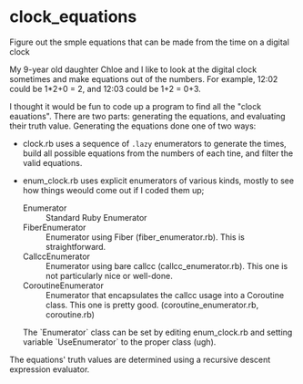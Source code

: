 clock_equations
===============

Figure out the smple equations that can be made from the time on a digital clock

My 9-year old daughter Chloe and I like to look at the digital clock
sometimes and make equations out of the numbers.  For example,
12:02 could be 1*2+0 = 2, and 12:03 could be 1+2 = 0+3.

I thought it would be fun to code up a program to find all the "clock
eauations".  There are two parts: generating the equations, and
evaluating their truth value.  Generating the equations done one
of two ways:

- clock.rb uses a sequence of `.lazy` enumerators to generate the times,
build all possible equations from the numbers of each tine, and filter
the valid equations.

- enum_clock.rb uses explicit enumerators of various kinds, mostly to see
how things weould come out if I coded them up;
    <dl>
       <dt>Enumerator</dt>
       <dd>Standard Ruby Enumerator</dd>
       <dt>FiberEnumerator</dt>
       <dd>Enumerator using Fiber (fiber_enumerator.rb).  This is
           straightforward.<br></dd>
       <dt>CallccEnumerator</dt>
       <dd>Enumerator using bare callcc (callcc_enumerator.rb).  This one
           is not particularly nice or well-done.</dd>
       <dt>CoroutineEnumerator</dt>
       <dd>Enumerator that encapsulates the callcc usage into a
           Coroutine class.  This one is pretty good.
           (coroutine_enumerator.rb, coroutine.rb)</dd>
    </dl>
    The `Enumerator` class can be set by editing enum_clock.rb and setting
    variable `UseEnumerator` to the proper class (ugh).

The equations' truth values are determined using a recursive descent
expression evaluator.

    
